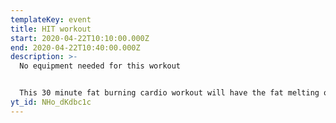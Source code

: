```yaml
---
templateKey: event
title: HIT workout
start: 2020-04-22T10:10:00.000Z
end: 2020-04-22T10:40:00.000Z
description: >-
  No equipment needed for this workout


  This 30 minute fat burning cardio workout will have the fat melting off your body. You’ll perform just one set of each exercise, so it’s perfect for those who get bored easily. This routine also includes a chaos element, so anytime you hear Coach say “chaos” you are to drop down and perform 30 seconds of mountain climbers.
yt_id: NHo_dKdbc1c
---
```

